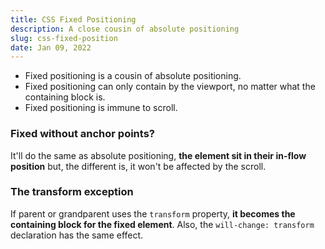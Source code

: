 ```yaml
---
title: CSS Fixed Positioning
description: A close cousin of absolute positioning
slug: css-fixed-position
date: Jan 09, 2022
---
```


- Fixed positioning is a cousin of absolute positioning.
- Fixed positioning can only contain by the viewport, no matter what the containing block is.
- Fixed positioning is immune to scroll.

### Fixed without anchor points?

It'll do the same as absolute positioning, **the element sit in their in-flow position** but, the different is, it won't be affected by the scroll.

### The transform exception

If parent or grandparent uses the `transform` property, **it becomes the containing block for the fixed element**.
Also, the `will-change: transform` declaration has the same effect.
